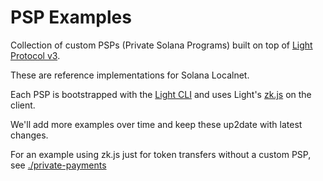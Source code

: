 # PSP Examples

Collection of custom PSPs (Private Solana Programs) built on top of [Light Protocol v3](https://github.com/Lightprotocol/light-protocol).

These are reference implementations for Solana Localnet.

Each PSP is bootstrapped with the [Light CLI](https://www.npmjs.com/package/@lightprotocol/cli) and uses Light's [zk.js](https://npmjs.com/package/@lightprotocol/zk.js) on the client. 

We'll add more examples over time and keep these up2date with latest changes.

For an example using zk.js just for token transfers without a custom PSP, see [./private-payments](https://github.com/Lightprotocol/psp-examples/tree/main/private-payments)

